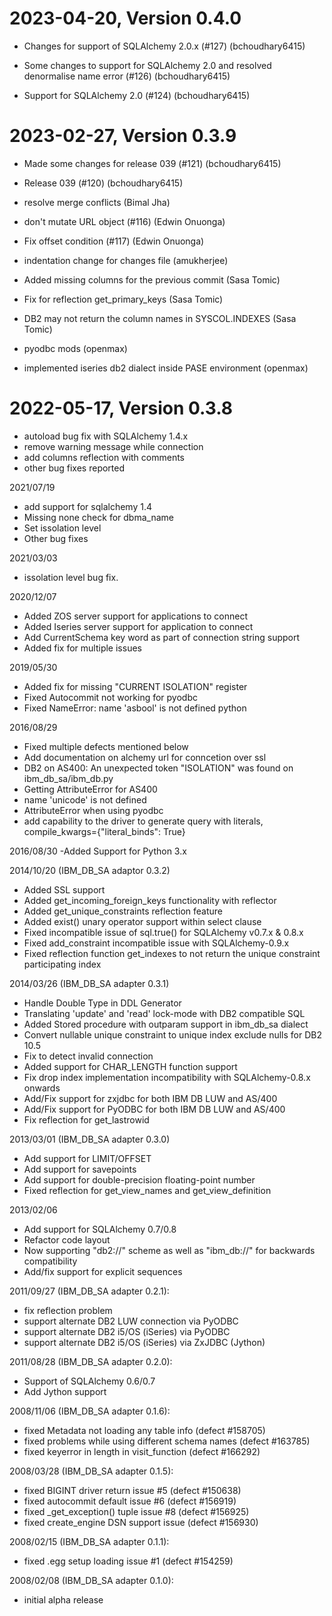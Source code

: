 2023-04-20, Version 0.4.0
=========================

 * Changes for support of SQLAlchemy 2.0.x (#127) (bchoudhary6415)

 * Some changes to support for SQLAlchemy 2.0 and resolved denormalise name error (#126) (bchoudhary6415)

 * Support for SQLAlchemy 2.0 (#124) (bchoudhary6415)


2023-02-27, Version 0.3.9
=========================

 * Made some changes for release 039 (#121) (bchoudhary6415)

 * Release 039 (#120) (bchoudhary6415)

 * resolve merge conflicts (Bimal Jha)

 * don't mutate URL object (#116) (Edwin Onuonga)

 * Fix offset condition (#117) (Edwin Onuonga)

 * indentation change for changes file (amukherjee)

 * Added missing columns for the previous commit (Sasa Tomic)

 * Fix for reflection get_primary_keys (Sasa Tomic)

 * DB2 may not return the column names in SYSCOL.INDEXES (Sasa Tomic)

 * pyodbc mods (openmax)

 * implemented iseries db2 dialect inside PASE environment (openmax)

2022-05-17, Version 0.3.8
=========================
- autoload bug fix with SQLAlchemy 1.4.x
- remove warning message while connection
- add columns reflection with comments
- other bug fixes reported

2021/07/19
- add support for sqlalchemy 1.4
- Missing none check for dbma_name
- Set issolation level
- Other bug fixes

2021/03/03
- issolation level bug fix.

2020/12/07
- Added ZOS server support for applications to connect
- Added Iseries server support for application to connect
- Add CurrentSchema key word as part of connection string support
- Added fix for multiple issues

2019/05/30
- Added fix for missing "CURRENT ISOLATION" register
- Fixed Autocommit not working for pyodbc
- Fixed NameError: name 'asbool' is not defined python 

2016/08/29
- Fixed multiple defects mentioned below
- Add documentation on alchemy url for conncetion over ssl 
- DB2 on AS400: An unexpected token "ISOLATION" was found on ibm_db_sa/ibm_db.py
- Getting AttributeError for AS400 
- name 'unicode' is not defined
- AttributeError when using pyodbc
- add capability to the driver to generate query with literals, compile_kwargs={"literal_binds": True} 

2016/08/30
-Added Support for Python 3.x

2014/10/20 (IBM_DB_SA adaptor 0.3.2)
- Added SSL support
- Added get_incoming_foreign_keys functionality with reflector 
- Added get_unique_constraints reflection feature 
- Added exist() unary operator support within select clause 
- Fixed incompatible issue of sql.true() for SQLAlchemy v0.7.x & 0.8.x 
- Fixed add_constraint incompatible issue with SQLAlchemy-0.9.x
- Fixed reflection function get_indexes to not return the unique constraint participating index 

2014/03/26 (IBM_DB_SA adapter 0.3.1)
- Handle Double Type in DDL Generator
- Translating 'update' and 'read' lock-mode with DB2 compatible SQL
- Added Stored procedure with outparam support in ibm_db_sa dialect
- Convert nullable unique constraint to unique index exclude nulls for DB2 10.5
- Fix to detect invalid connection
- Added support for CHAR_LENGTH function support
- Fix drop index implementation incompatibility with SQLAlchemy-0.8.x onwards
- Add/Fix support for zxjdbc for both IBM DB LUW and AS/400
- Add/Fix support for PyODBC for both IBM DB LUW and AS/400
- Fix reflection for get_lastrowid

2013/03/01 (IBM_DB_SA adapter 0.3.0)
- Add support for LIMIT/OFFSET
- Add support for savepoints
- Add support for double-precision floating-point number
- Fixed reflection for get_view_names and get_view_definition
 
2013/02/06
- Add support for SQLAlchemy 0.7/0.8
- Refactor code layout
- Now supporting "db2://" scheme as well as
  "ibm_db://" for backwards compatibility
- Add/fix support for explicit sequences

 2011/09/27 (IBM_DB_SA adapter 0.2.1):
 - fix reflection problem
 - support alternate DB2 LUW connection via PyODBC
 - support alternate DB2 i5/OS (iSeries) via PyODBC
 - support alternate DB2 i5/OS (iSeries) via ZxJDBC (Jython)

 2011/08/28 (IBM_DB_SA adapter 0.2.0):
 - Support of SQLAlchemy 0.6/0.7
 - Add Jython support

 2008/11/06 (IBM_DB_SA adapter 0.1.6):
 - fixed Metadata not loading any table info (defect #158705)
 - fixed problems while using different schema names (defect #163785)
 - fixed keyerror in length in visit_function (defect #166292)

2008/03/28 (IBM_DB_SA adapter 0.1.5):
 - fixed BIGINT driver return issue #5 (defect #150638)
 - fixed autocommit default issue #6 (defect #156919)
 - fixed _get_exception() tuple issue #8 (defect #156925)
 - fixed create_engine DSN support issue (defect #156930)

2008/02/15 (IBM_DB_SA adapter 0.1.1):
 - fixed .egg setup loading issue #1 (defect #154259)

2008/02/08 (IBM_DB_SA adapter 0.1.0):
 - initial alpha release
